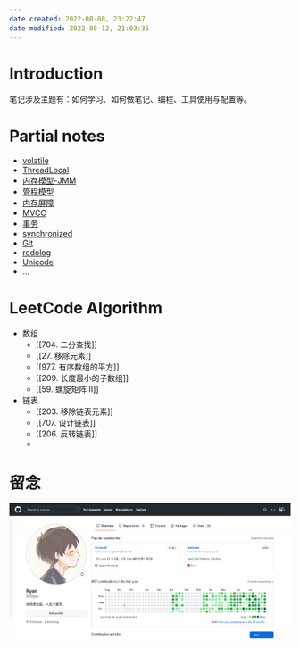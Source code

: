 ```yaml
---
date created: 2022-08-08, 23:22:47
date modified: 2022-08-12, 21:03:35
---
```


# Introduction

笔记涉及主题有：如何学习、如何做笔记、编程、工具使用与配置等。

# Partial notes

- [volatile](notes/programming/volatile.md)
- [ThreadLocal](notes/programming/ThreadLocal.md)
- [内存模型-JMM](notes/programming/内存模型-JMM.md)
- [管程模型](notes/programming/管程模型.md)
- [内存屏障](notes/programming/内存屏障.md)
- [MVCC](notes/programming/MVCC.md)
- [事务](notes/programming/事务.md)
- [synchronized](notes/programming/synchronized.md)
- [Git](notes/programming/Git.md)
- [redolog](notes/programming/redolog.md)
- [Unicode](notes/programming/Unicode.md)
- …

# LeetCode Algorithm

- 数组
    - [[704. 二分查找]]
    - [[27. 移除元素]]
    - [[977. 有序数组的平方]]
    - [[209. 长度最小的子数组]]
    - [[59. 螺旋矩阵 II]]
- 链表
    - [[203. 移除链表元素]]
    - [[707. 设计链表]]
    - [[206. 反转链表]]
    - 

# 留念

![img](Z-attachments/Pasted%20image%2020220813235918.png)